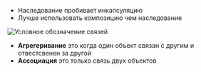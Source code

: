 * Наследование пробивает инкапсуляцию
* Лучше использовать композицию чем наследование

![Условное обозначение связей](https://upload.wikimedia.org/wikipedia/commons/thumb/9/93/Uml_classes_en.svg/300px-Uml_classes_en.svg.png)
* **Агрегеривание** это когда один объект связан с другим и отвестсвенен за другой
* **Ассоциация** это только связь двух объектов 
